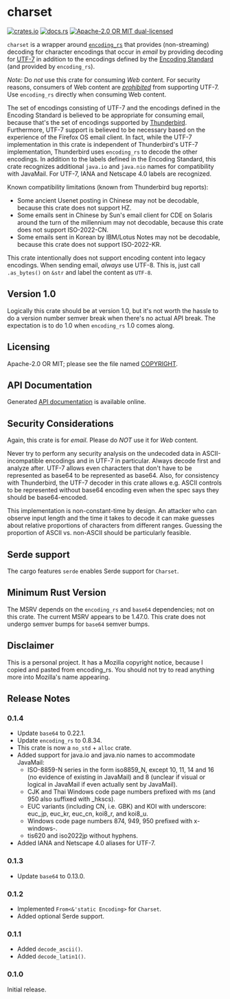 # charset

[![crates.io](https://img.shields.io/crates/v/charset.svg)](https://crates.io/crates/charset)
[![docs.rs](https://docs.rs/charset/badge.svg)](https://docs.rs/charset/)
[![Apache-2.0 OR MIT dual-licensed](https://img.shields.io/badge/license-Apache%202%20%2F%20MIT-blue.svg)](https://github.com/hsivonen/charset/blob/master/COPYRIGHT)

`charset` is a wrapper around [`encoding_rs`][1] that provides
(non-streaming) decoding for character encodings that occur in _email_ by
providing decoding for [UTF-7][2] in addition to the encodings defined by
the [Encoding Standard][3] (and provided by `encoding_rs`).

_Note:_ Do _not_ use this crate for consuming _Web_ content. For security
reasons, consumers of Web content are [_prohibited_][4] from supporting
UTF-7. Use `encoding_rs` directly when consuming Web content.

The set of encodings consisting of UTF-7 and the encodings defined in the
Encoding Standard is believed to be appropriate for consuming email,
because that's the set of encodings supported by [Thunderbird][5].
Furthermore, UTF-7 support is believed to be necessary based on the
experience of the Firefox OS email client. In fact, while the UTF-7
implementation in this crate is independent of Thunderbird's UTF-7
implementation, Thunderbird uses `encoding_rs` to decode the other
encodings. In addition to the labels defined in the Encoding Standard,
this crate recognizes additional `java.io` and `java.nio` names for
compatibility with JavaMail. For UTF-7, IANA and Netscape 4.0 labels
are recognized.

Known compatibility limitations (known from Thunderbird bug reports):

 * Some ancient Usenet posting in Chinese may not be decodable, because
   this crate does not support HZ.
 * Some emails sent in Chinese by Sun's email client for CDE on Solaris
   around the turn of the millennium may not decodable, because this
   crate does not support ISO-2022-CN.
 * Some emails sent in Korean by IBM/Lotus Notes may not be decodable,
   because this crate does not support ISO-2022-KR.

This crate intentionally does not support encoding content into legacy
encodings. When sending email, _always_ use UTF-8. This is, just call
`.as_bytes()` on `&str` and label the content as `UTF-8`.

[1]: https://crates.io/crates/encoding_rs/
[2]: https://tools.ietf.org/html/rfc2152
[3]: https://encoding.spec.whatwg.org/
[4]: https://html.spec.whatwg.org/#character-encodings
[5]: https://thunderbird.net/

## Version 1.0

Logically this crate should be at version 1.0, but it's not worth the hassle
to do a version number semver break when there's no actual API break. The
expectation is to do 1.0 when `encoding_rs` 1.0 comes along.

## Licensing

Apache-2.0 OR MIT; please see the file named
[COPYRIGHT](https://github.com/hsivonen/charset/blob/master/COPYRIGHT).

## API Documentation

Generated [API documentation](https://docs.rs/charset/) is available
online.

## Security Considerations

Again, this crate is for _email_. Please do _NOT_ use it for _Web_
content.

Never try to perform any security analysis on the undecoded data in
ASCII-incompatible encodings and in UTF-7 in particular. Always decode
first and analyze after. UTF-7 allows even characters that don't have to
be represented as base64 to be represented as base64. Also, for consistency
with Thunderbird, the UTF-7 decoder in this crate allows e.g. ASCII
controls to be represented without base64 encoding even when the spec
says they should be base64-encoded.

This implementation is non-constant-time by design. An attacker who
can observe input length and the time it takes to decode it can make
guesses about relative proportions of characters from different ranges.
Guessing the proportion of ASCII vs. non-ASCII should be particularly
feasible.

## Serde support

The cargo features `serde` enables Serde support for `Charset`.

## Minimum Rust Version

The MSRV depends on the `encoding_rs` and `base64` dependencies; not on this
crate. The current MSRV appears to be 1.47.0. This crate does not undergo
semver bumps for `base64` semver bumps.

## Disclaimer

This is a personal project. It has a Mozilla copyright notice, because
I copied and pasted from encoding_rs. You should not try to read anything
more into Mozilla's name appearing.

## Release Notes

### 0.1.4

* Update `base64` to 0.22.1.
* Update `encoding_rs` to 0.8.34.
* This crate is now a `no_std` + `alloc` crate.
* Added support for java.io and java.nio names to accommodate JavaMail:
  - ISO-8859-N series in the form iso8859_N, except 10, 11, 14 and 16 (no evidence of existing in JavaMail) and 8 (unclear if visual or logical in JavaMail if even actually sent by JavaMail).
  - CJK and Thai Windows code page numbers prefixed with ms (and 950 also suffixed with _hkscs).
  - EUC variants (including CN, i.e. GBK) and KOI with underscore: euc_jp, euc_kr, euc_cn, koi8_r, and koi8_u.
  - Windows code page numbers 874, 949, 950 prefixed with x-windows-.
  - tis620 and iso2022jp without hyphens. 
* Added IANA and Netscape 4.0 aliases for UTF-7.

### 0.1.3

* Update `base64` to 0.13.0.

### 0.1.2

* Implemented `From<&'static Encoding>` for `Charset`.
* Added optional Serde support.

### 0.1.1

* Added `decode_ascii()`.
* Added `decode_latin1()`.

### 0.1.0

Initial release.